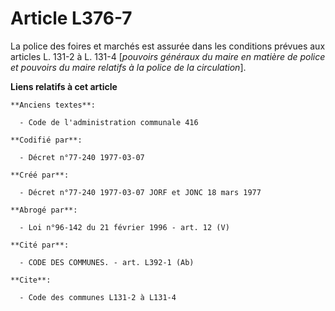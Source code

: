 # Article L376-7

La police des foires et marchés est assurée dans les conditions prévues aux articles L. 131-2 à L. 131-4 [*pouvoirs généraux
du maire en matière de police et pouvoirs du maire relatifs à la police de la circulation*].

**Liens relatifs à cet article**

	**Anciens textes**:

	  - Code de l'administration communale 416

	**Codifié par**:

	  - Décret n°77-240 1977-03-07

	**Créé par**:

	  - Décret n°77-240 1977-03-07 JORF et JONC 18 mars 1977

	**Abrogé par**:

	  - Loi n°96-142 du 21 février 1996 - art. 12 (V)

	**Cité par**:

	  - CODE DES COMMUNES. - art. L392-1 (Ab)

	**Cite**:

	  - Code des communes L131-2 à L131-4
